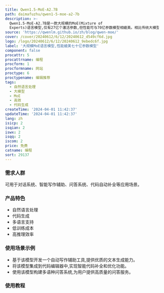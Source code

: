 ```yaml
---
title: Qwen1.5-MoE-A2.7B
path: daimafuzhu/qwen1-5-moe-a2-7b
description: >-
  Qwen1.5-MoE-A2.7B是一款大规模的MoE(Mixture of
  Experts)语言模型,仅有27亿个激活参数,但性能可与70亿参数模型相媲美。相比传统大模型,该模型训练成本降低75%,推理速度提高1.74倍。它采用特别的MoE架构设计,包括细粒度专家、新的初始化方法和路由机制等,大幅提升了模型效率。该模型可用于自然语言处理、代码生成等多种任务。
source: 'https://qwenlm.github.io/zh/blog/qwen-moe/'
cover: /cover/20240612/6/12/20240612_d549cf6d.jpg
logo: /logo/20240612/6/12/20240612_9ebedc6f.jpg
label: '大规模MoE语言模型,性能媲美七十亿参数模型'
component: false
procattr: 5
procattrname: 编程
procform: 1
procformname: 网站
proctype: 6
proctypename: 编辑推荐
tags:
  - 自然语言处理
  - 大模型
  - MoE
  - 高效
  - 代码生成
createTime: '2024-04-01 11:42:37'
updateTime: '2024-04-01 11:42:37'
lang: zh
isicp: 2
isqian: 2
iswx: 2
isqq: 2
iscom: 2
price: 免费
catname: 编程
sort: 29137
---
```




### 需求人群
可用于对话系统、智能写作辅助、问答系统、代码自动补全等应用场景。

### 产品特色
- 自然语言处理
- 代码生成
- 多语言支持
- 低训练成本
- 高推理效率

### 使用场景示例
- 基于该模型开发一个自动写作辅助工具,提供优质的文本生成能力。
- 将该模型集成到代码编辑器中,实现智能代码补全和优化功能。
- 使用该模型构建多语种问答系统,为用户提供高质量的问答服务。

### 使用教程


  
